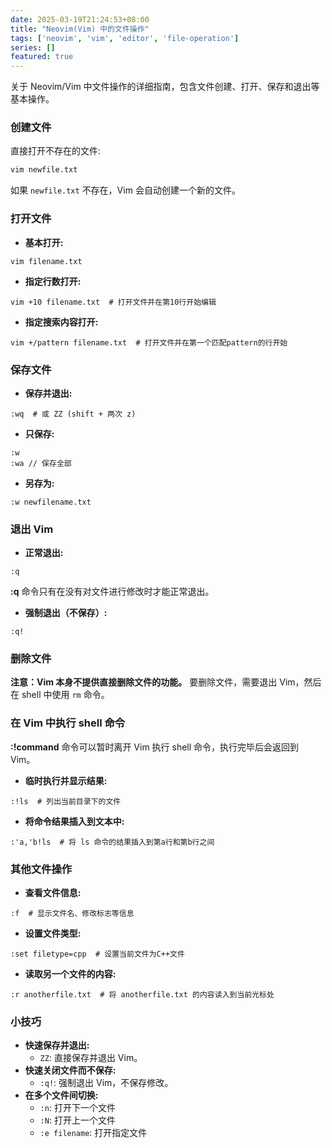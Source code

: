 ```yaml
---
date: 2025-03-19T21:24:53+08:00
title: "Neovim(Vim) 中的文件操作"
tags: ['neovim', 'vim', 'editor', 'file-operation']
series: []
featured: true
---
```

关于 Neovim/Vim 中文件操作的详细指南，包含文件创建、打开、保存和退出等基本操作。

<!--more-->

### 创建文件

直接打开不存在的文件:

```bash
vim newfile.txt
```

如果 `newfile.txt` 不存在，Vim 会自动创建一个新的文件。

### 打开文件

- **基本打开:**
```
vim filename.txt
```

- **指定行数打开:**
```
vim +10 filename.txt  # 打开文件并在第10行开始编辑
```

- **指定搜索内容打开:**
```
vim +/pattern filename.txt  # 打开文件并在第一个匹配pattern的行开始
```

### 保存文件

- **保存并退出:**
```
:wq  # 或 ZZ (shift + 两次 z)
```
  
- **只保存:**
```
:w
:wa // 保存全部
```
  
- **另存为:**
```
:w newfilename.txt
```

### 退出 Vim

- **正常退出:**
```
:q
```
**:q** 命令只有在没有对文件进行修改时才能正常退出。

- **强制退出（不保存）:**
```
:q!
```

### 删除文件

**注意：Vim 本身不提供直接删除文件的功能。** 要删除文件，需要退出 Vim，然后在 shell 中使用 `rm` 命令。

### 在 Vim 中执行 shell 命令

 **:!command** 命令可以暂时离开 Vim 执行 shell 命令，执行完毕后会返回到 Vim。

- **临时执行并显示结果:**
```
:!ls  # 列出当前目录下的文件
```
  
- **将命令结果插入到文本中:**
```
:'a,'b!ls  # 将 ls 命令的结果插入到第a行和第b行之间
```

### 其他文件操作

- **查看文件信息:**
```
:f  # 显示文件名、修改标志等信息
```

- **设置文件类型:**
```
:set filetype=cpp  # 设置当前文件为C++文件
```

- **读取另一个文件的内容:**
```
:r anotherfile.txt  # 将 anotherfile.txt 的内容读入到当前光标处
```

### 小技巧

- **快速保存并退出:**
    - `ZZ`: 直接保存并退出 Vim。
- **快速关闭文件而不保存:**
    - `:q!`: 强制退出 Vim，不保存修改。
- **在多个文件间切换:**
    - `:n`: 打开下一个文件
    - `:N`: 打开上一个文件
    - `:e filename`: 打开指定文件
